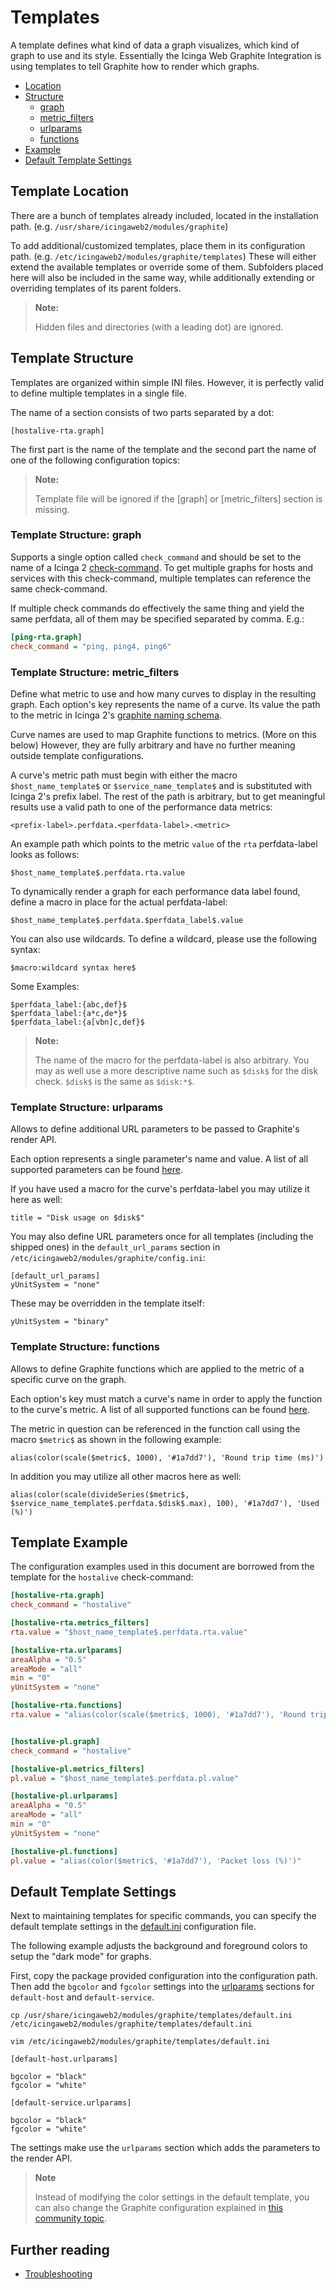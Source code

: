 # Templates <a id="templates"></a>

A template defines what kind of data a graph visualizes, which kind of graph to
use and its style. Essentially the Icinga Web Graphite Integration is using
templates to tell Graphite how to render which graphs.

* [Location](04-Templates.md#templates-location)
* [Structure](04-Templates.md#templates-structure)
    * [graph](04-Templates.md#templates-structure-graph)
    * [metric_filters](04-Templates.md#templates-structure-metric-filters)
    * [urlparams](04-Templates.md#templates-structure-urlparams)
    * [functions](04-Templates.md#templates-structure-functions)
* [Example](04-Templates.md#templates-example)
* [Default Template Settings](04-Templates.md#templates-default-settings)

## Template Location <a id="templates-location"></a>

There are a bunch of templates already included, located in
the installation path. (e.g. `/usr/share/icingaweb2/modules/graphite`)

To add additional/customized templates, place them in its configuration path.
(e.g. `/etc/icingaweb2/modules/graphite/templates`) These will either extend
the available templates or override some of them. Subfolders placed here will
also be included in the same way, while additionally extending or overriding
templates of its parent folders.

> **Note:**
>
> Hidden files and directories (with a leading dot) are ignored.

## Template Structure <a id="templates-structure"></a>

Templates are organized within simple INI files. However, it is perfectly valid
to define multiple templates in a single file.

The name of a section consists of two parts separated by a dot:

    [hostalive-rta.graph]

The first part is the name of the template and the second part the name of one
of the following configuration topics:

> **Note:**
>
> Template file will be ignored if the [graph] or [metric_filters] section is missing.

### Template Structure: graph <a id="templates-structure-graph"></a>

Supports a single option called `check_command` and should be set to the name
of a Icinga 2 [check-command](https://www.icinga.com/docs/icinga2/latest/doc/03-monitoring-basics/#check-commands).
To get multiple graphs for hosts and services with this check-command, multiple
templates can reference the same check-command.

If multiple check commands do effectively the same thing and yield the same
perfdata, all of them may be specified separated by comma. E.g.:

```ini
[ping-rta.graph]
check_command = "ping, ping4, ping6"
```

### Template Structure: metric_filters <a id="templates-structure-metric-filters"></a>

Define what metric to use and how many curves to display in the resulting graph.
Each option's key represents the name of a curve. Its value the path to the
metric in Icinga 2's [graphite naming schema](https://www.icinga.com/docs/icinga2/latest/doc/14-features/#current-graphite-schema).

Curve names are used to map Graphite functions to metrics. (More on this below)
However, they are fully arbitrary and have no further meaning outside template
configurations.

A curve's metric path must begin with either the macro `$host_name_template$`
or `$service_name_template$` and is substituted with Icinga 2's prefix label.
The rest of the path is arbitrary, but to get meaningful results use a valid
path to one of the performance data metrics:

    <prefix-label>.perfdata.<perfdata-label>.<metric>

An example path which points to the metric `value` of the `rta` perfdata-label
looks as follows:

    $host_name_template$.perfdata.rta.value

To dynamically render a graph for each performance data label found, define a
macro in place for the actual perfdata-label:

    $host_name_template$.perfdata.$perfdata_label$.value

You can also use wildcards. To define a wildcard, please use the following syntax:

    $macro:wildcard syntax here$
    
  Some Examples:

    $perfdata_label:{abc,def}$
    $perfdata_label:{a*c,de*}$
    $perfdata_label:{a[vbn]c,def}$

> **Note:**
>
> The name of the macro for the perfdata-label is also arbitrary. You may as
> well use a more descriptive name such as `$disk$` for the disk check. `$disk$` 
> is the same as `$disk:*$`.

### Template Structure: urlparams <a id="templates-structure-urlparams"></a>

Allows to define additional URL parameters to be passed to Graphite's render
API.

Each option represents a single parameter's name and value. A list of all
supported parameters can be found [here](https://graphite.readthedocs.io/en/latest/render_api.html#graph-parameters).

If you have used a macro for the curve's perfdata-label you may utilize it
here as well:

    title = "Disk usage on $disk$"

You may also define URL parameters once for all templates
(including the shipped ones) in the `default_url_params` section in
`/etc/icingaweb2/modules/graphite/config.ini`:

    [default_url_params]
    yUnitSystem = "none"

These may be overridden in the template itself:

    yUnitSystem = "binary"

### Template Structure: functions <a id="templates-structure-functions"></a>

Allows to define Graphite functions which are applied to the metric of a
specific curve on the graph.

Each option's key must match a curve's name in order to apply the function
to the curve's metric. A list of all supported functions can be found [here](https://graphite.readthedocs.io/en/latest/functions.html#functions).

The metric in question can be referenced in the function call using the macro
`$metric$` as shown in the following example:

    alias(color(scale($metric$, 1000), '#1a7dd7'), 'Round trip time (ms)')

In addition you may utilize all other macros here as well:

    alias(color(scale(divideSeries($metric$, $service_name_template$.perfdata.$disk$.max), 100), '#1a7dd7'), 'Used (%)')

## Template Example <a id="templates-example"></a>

The configuration examples used in this document are borrowed from the template
for the `hostalive` check-command:

```ini
[hostalive-rta.graph]
check_command = "hostalive"

[hostalive-rta.metrics_filters]
rta.value = "$host_name_template$.perfdata.rta.value"

[hostalive-rta.urlparams]
areaAlpha = "0.5"
areaMode = "all"
min = "0"
yUnitSystem = "none"

[hostalive-rta.functions]
rta.value = "alias(color(scale($metric$, 1000), '#1a7dd7'), 'Round trip time (ms)')"


[hostalive-pl.graph]
check_command = "hostalive"

[hostalive-pl.metrics_filters]
pl.value = "$host_name_template$.perfdata.pl.value"

[hostalive-pl.urlparams]
areaAlpha = "0.5"
areaMode = "all"
min = "0"
yUnitSystem = "none"

[hostalive-pl.functions]
pl.value = "alias(color($metric$, '#1a7dd7'), 'Packet loss (%)')"
```

## Default Template Settings <a id="templates-default-settings"></a>

Next to maintaining templates for specific commands, you can
specify the default template settings in the [default.ini](https://github.com/Icinga/icingaweb2-module-graphite/blob/main/templates/default.ini)
configuration file.

The following example adjusts the background and foreground colors
to setup the "dark mode" for graphs.

First, copy the package provided configuration into the configuration
path. Then add the `bgcolor` and `fgcolor` settings into the [urlparams](04-Templates.md#templates-structure-urlparams)
sections for `default-host` and `default-service`.

```
cp /usr/share/icingaweb2/modules/graphite/templates/default.ini /etc/icingaweb2/modules/graphite/templates/default.ini

vim /etc/icingaweb2/modules/graphite/templates/default.ini

[default-host.urlparams]

bgcolor = "black"
fgcolor = "white"

[default-service.urlparams]

bgcolor = "black"
fgcolor = "white"
```

The settings make use the `urlparams` section which adds the
parameters to the render API.


> **Note**
>
> Instead of modifying the color settings in the default template,
> you can also change the Graphite configuration explained in
> [this community topic](https://community.icinga.com/t/how-to-adjust-the-graphite-background-color/3172/3).


## Further reading

* [Troubleshooting](05-Troubleshooting.md)
